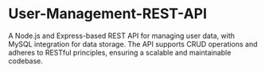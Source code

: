 # User-Management-REST-API
A Node.js and Express-based REST API for managing user data, with MySQL integration for data storage. The API supports CRUD operations and adheres to RESTful principles, ensuring a scalable and maintainable codebase.
